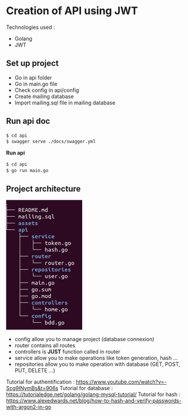 # Creation of API using JWT

Technologies used :
- Golang
- JWT

## Set up project

- Go in api folder
- Go in main.go file
- Check config in api/config
- Create mailing database
- Import mailing.sql file in mailing database

## Run api doc
```sh
$ cd api
$ swagger serve ./docs/swagger.yml
```

**Run api**
```sh
$ cd api
$ go run main.go
```

## Project architecture
![tree](assets/tree_mailing.png)

- config allow you to manage project (database connexion)
- router contains all routes
- controllers is **JUST** function called in router
- service allow you to make operations like token generation, hash ...
- repositories allow you to make operation with database (GET, POST, PUT, DELETE ...)

Tutorial for authentification : https://www.youtube.com/watch?v=-Scg9INymBs&t=906s
Tutorial for database : https://tutorialedge.net/golang/golang-mysql-tutorial/
Tutorial for hash : https://www.alexedwards.net/blog/how-to-hash-and-verify-passwords-with-argon2-in-go